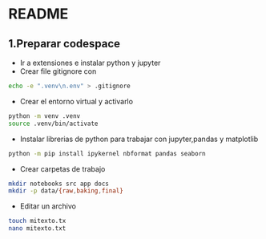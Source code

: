 # README
## 1.Preparar codespace
- Ir a extensiones e instalar python y jupyter
- Crear file gitignore con
```bash
echo -e ".venv\n.env" > .gitignore
```
- Crear el entorno virtual y activarlo
```bash
python -m venv .venv
source .venv/bin/activate
```
- Instalar librerias de python para trabajar con jupyter,pandas y matplotlib
```bash
python -m pip install ipykernel nbformat pandas seaborn
```
- Crear carpetas de trabajo
```bash
mkdir notebooks src app docs
mkdir -p data/{raw,baking,final}
```
- Editar un archivo
```bash
touch mitexto.tx
nano mitexto.txt
```

